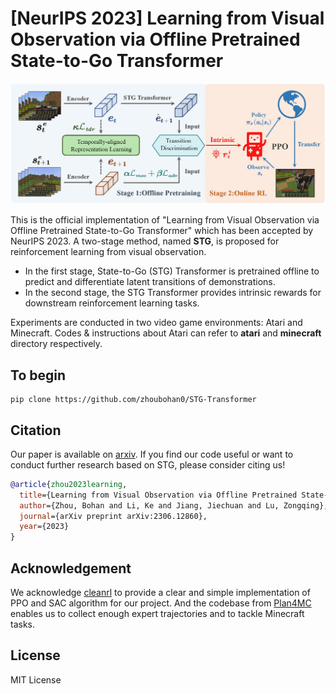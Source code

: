 # [NeurIPS 2023] Learning from Visual Observation via Offline Pretrained State-to-Go Transformer

![](./src/main-workflow.jpg)

This is the official implementation of "Learning from Visual Observation via Offline Pretrained State-to-Go Transformer" which has been accepted by NeurIPS 2023. A two-stage method, named **STG**, is proposed for reinforcement learning from visual observation.  

- In the first stage, State-to-Go (STG) Transformer is pretrained offline to predict and differentiate latent transitions of demonstrations. 
- In the second stage, the STG Transformer provides intrinsic rewards for downstream reinforcement learning tasks.

Experiments are conducted in two video game environments: Atari and Minecraft. Codes & instructions about Atari can refer to  **atari** and **minecraft** directory respectively.

## To begin
```
pip clone https://github.com/zhoubohan0/STG-Transformer
```


## Citation

Our paper is available on [arxiv](https://arxiv.org/abs/2306.12860). If you find our code useful or want to conduct further research based on STG, please consider citing us!

```bibtex
@article{zhou2023learning,
  title={Learning from Visual Observation via Offline Pretrained State-to-Go Transformer},
  author={Zhou, Bohan and Li, Ke and Jiang, Jiechuan and Lu, Zongqing},
  journal={arXiv preprint arXiv:2306.12860},
  year={2023}
}
```


## Acknowledgement

We acknowledge [cleanrl](https://github.com/vwxyzjn/cleanrl) to provide a clear and simple implementation of PPO and SAC algorithm for our project. And the codebase from [Plan4MC](https://github.com/PKU-RL/Plan4MC) enables us to collect enough expert trajectories and  to tackle Minecraft tasks.

## License

MIT License
